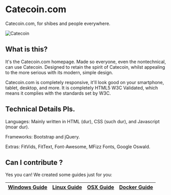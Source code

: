 # Catecoin.com

Catecoin.com, for shibes and people everywhere.

![Catecoin](https://64.media.tumblr.com/027ef9b40fc387201a517ec5e35ae478/8b198eec92f7c87d-77/s400x600/591274df38e0c82e11e1099d4b1aae28d48d460e.png)

## What is this?
It's the Catecoin.com homepage. Made so everyone, even the nontechnical, can use Catecoin.
Designed to retain the spirit of Catecoin, whilst appealing to the more serious with its modern, simple design.

Catecoin.com is completely responsive, it'll look good on your smartphone, tablet, desktop, and more.
It is completely HTML5 W3C Validated, which means it complies with the standards set by W3C.

## Technical Details Pls.
Languages:
Mainly written in HTML (dur), CSS (such dur), and Javascript (moar dur).

Frameworks:
Bootstrap and jQuery.

Extras:
FitVids, FitText, Font-Awesome, MFizz Fonts, Google Oswald.

## Can I contribute ?
Yes you can!
We created some guides just for you:

| [Windows Guide][G1] | [Linux Guide][G2] | [OSX Guide][G3] | [Docker Guide][G4] |
|:-----------------:|:-------------------:|:---------------:|:------------------:|

[G1]: https://github.com/dogecoin/dogecoin.com/blob/gh-pages/getting-started/contribute_windows.md
[G2]: https://github.com/dogecoin/dogecoin.com/blob/gh-pages/getting-started/contribute_linux.md
[G3]: https://github.com/dogecoin/dogecoin.com/blob/gh-pages/getting-started/contribute_osx.md
[G4]: https://github.com/dogecoin/dogecoin.com/blob/gh-pages/getting-started/contribute_docker.md
